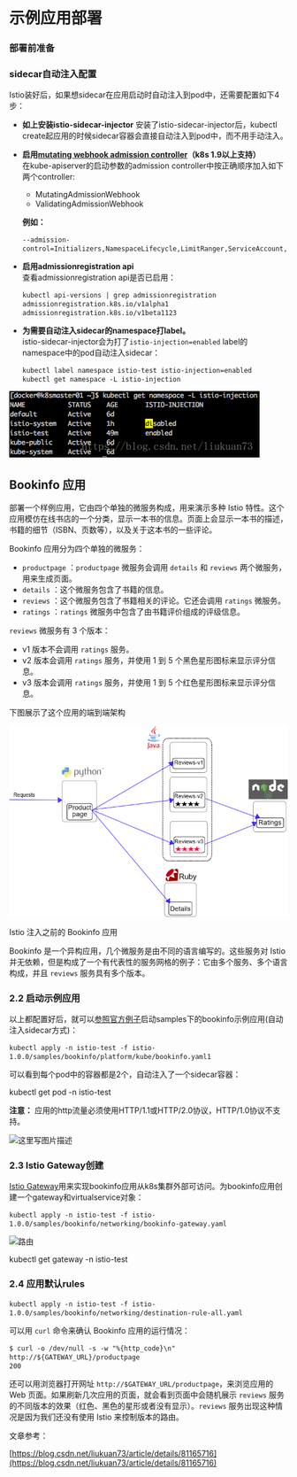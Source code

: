 # 示例应用部署

### 部署前准备 <a id="&#x90E8;&#x7F72;&#x5E94;&#x7528;"></a>

### sidecar自动注入配置 <a id="21-sidecar&#x81EA;&#x52A8;&#x6CE8;&#x5165;&#x914D;&#x7F6E;"></a>

Istio装好后，如果想sidecar在应用启动时自动注入到pod中，还需要配置如下4步：

* **如上安装istio-sidecar-injector**  安装了istio-sidecar-injector后，kubectl create起应用的时候sidecar容器会直接自动注入到pod中，而不用手动注入。
* **启用**[**mutating webhook admission controller**](https://kubernetes.io/docs/admin/admission-controllers/)**（k8s 1.9以上支持）**   
  在kube-apiserver的启动参数的admission controller中按正确顺序加入如下两个controller:

  * MutatingAdmissionWebhook
  * ValidatingAdmissionWebhook

  **例如：**

  ```text
  --admission-control=Initializers,NamespaceLifecycle,LimitRanger,ServiceAccount,DefaultStorageClass,MutatingAdmissionWebhook,ValidatingAdmissionWebhook,ResourceQuota1
  ```

* **启用admissionregistration api**   
  查看admissionregistration api是否已启用：

  ```text
  kubectl api-versions | grep admissionregistration
  admissionregistration.k8s.io/v1alpha1
  admissionregistration.k8s.io/v1beta1123
  ```

* **为需要自动注入sidecar的namespace打label。**   
  istio-sidecar-injector会为打了`istio-injection=enabled` label的namespace中的pod自动注入sidecar：

  ```text
  kubectl label namespace istio-test istio-injection=enabled
  kubectl get namespace -L istio-injection
  ```

![](../../.gitbook/assets/image%20%2851%29.png)

## Bookinfo 应用 <a id="title"></a>

部署一个样例应用，它由四个单独的微服务构成，用来演示多种 Istio 特性。这个应用模仿在线书店的一个分类，显示一本书的信息。页面上会显示一本书的描述，书籍的细节（ISBN、页数等），以及关于这本书的一些评论。

Bookinfo 应用分为四个单独的微服务：

* `productpage` ：`productpage` 微服务会调用 `details` 和 `reviews` 两个微服务，用来生成页面。
* `details` ：这个微服务包含了书籍的信息。
* `reviews` ：这个微服务包含了书籍相关的评论。它还会调用 `ratings` 微服务。
* `ratings` ：`ratings` 微服务中包含了由书籍评价组成的评级信息。

`reviews` 微服务有 3 个版本：

* v1 版本不会调用 `ratings` 服务。
* v2 版本会调用 `ratings` 服务，并使用 1 到 5 个黑色星形图标来显示评分信息。
* v3 版本会调用 `ratings` 服务，并使用 1 到 5 个红色星形图标来显示评分信息。

下图展示了这个应用的端到端架构

![](../../.gitbook/assets/image%20%28123%29.png)

Istio 注入之前的 Bookinfo 应用

Bookinfo 是一个异构应用，几个微服务是由不同的语言编写的。这些服务对 Istio 并无依赖，但是构成了一个有代表性的服务网格的例子：它由多个服务、多个语言构成，并且 `reviews` 服务具有多个版本。

### 2.2 启动示例应用 <a id="22-&#x542F;&#x52A8;&#x793A;&#x4F8B;&#x5E94;&#x7528;"></a>

以上都配置好后，就可以[参照官方例子](https://istio.io/docs/guides/bookinfo/)启动samples下的bookinfo示例应用\(自动注入sidecar方式\)：

```text
kubectl apply -n istio-test -f istio-1.0.0/samples/bookinfo/platform/kube/bookinfo.yaml1
```

可以看到每个pod中的容器都是2个，自动注入了一个sidecar容器：

 kubectl get pod -n istio-test  
   
**注意：** 应用的http流量必须使用HTTP/1.1或HTTP/2.0协议，HTTP/1.0协议不支持。

![&#x8FD9;&#x91CC;&#x5199;&#x56FE;&#x7247;&#x63CF;&#x8FF0;](https://img-blog.csdn.net/20180802162817142?watermark/2/text/aHR0cHM6Ly9ibG9nLmNzZG4ubmV0L2xpdWt1YW43Mw==/font/5a6L5L2T/fontsize/400/fill/I0JBQkFCMA==/dissolve/70)

### 2.3 Istio Gateway创建 <a id="23-istio-gateway&#x521B;&#x5EFA;"></a>

[Istio Gateway](https://istio.io/docs/concepts/traffic-management/#gateways)用来实现bookinfo应用从k8s集群外部可访问。为bookinfo应用创建一个gateway和virtualservice对象：

```text
kubectl apply -n istio-test -f istio-1.0.0/samples/bookinfo/networking/bookinfo-gateway.yaml
```

![&#x8DEF;&#x7531;](https://img-blog.csdn.net/20180802164924217?watermark/2/text/aHR0cHM6Ly9ibG9nLmNzZG4ubmV0L2xpdWt1YW43Mw==/font/5a6L5L2T/fontsize/400/fill/I0JBQkFCMA==/dissolve/70)

kubectl get gateway -n istio-test

### 2.4 应用默认rules <a id="24-&#x5E94;&#x7528;&#x9ED8;&#x8BA4;rules"></a>

```text
kubectl apply -n istio-test -f istio-1.0.0/samples/bookinfo/networking/destination-rule-all.yaml
```

可以用 `curl` 命令来确认 Bookinfo 应用的运行情况：

```text
$ curl -o /dev/null -s -w "%{http_code}\n" http://${GATEWAY_URL}/productpage
200
```

还可以用浏览器打开网址 `http://$GATEWAY_URL/productpage`，来浏览应用的 Web 页面。如果刷新几次应用的页面，就会看到页面中会随机展示 `reviews` 服务的不同版本的效果（红色、黑色的星形或者没有显示）。`reviews` 服务出现这种情况是因为我们还没有使用 Istio 来控制版本的路由。





文章参考：

 [https://blog.csdn.net/liukuan73/article/details/81165716](https://blog.csdn.net/liukuan73/article/details/81165716)

